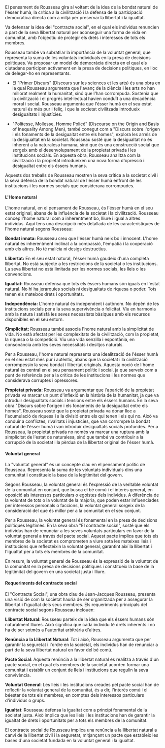 El pensament de Rousseau gira al voltant de la idea de la bondat natural de l'ésser humà, la crítica a la civilització i la defensa de la participació democràtica directa com a mitjà per preservar la llibertat i la igualtat.

Va defensar la idea del "contracte social", en el qual els individus renuncien a part de la seva llibertat natural per aconseguir una forma de vida en comunitat, amb l'objectiu de protegir els drets i interessos de tots els membres.

Rousseau també va subratllar la importància de la voluntat general, que representa la suma de les voluntats individuals en la presa de decisions polítiques. Va proposar un model de democràcia directa en el qual els ciutadans participen activament en la presa de decisions polítiques, en lloc de delegar-ho en representants.

- El "Primer Discurs" (Discours sur les sciences et les arts) és una obra en la qual Rousseau argumenta que l'avanç de la ciència i les arts no han millorat realment la humanitat, sinó que l'han corrompuda. Sostenia que la civilització i el progrés intel·lectual havien conduït a una decadència moral i social. Rousseau argumenta que l'ésser humà en el seu estat natural és més pur i feliç, i que la societat civilitzada introdueix desigualtats i injustícies.

- "Politesse, Mollesse, Homme Policé" (Discourse on the Origin and Basis of Inequality Among Men), també conegut com a "Discurs sobre l'origen i els fonaments de la desigualtat entre els homes", explora les arrels de la desigualtat en la societat. Rousseau sosté que la desigualtat no és inherent a la naturalesa humana, sinó que és una construcció social que sorgeix amb el desenvolupament de la propietat privada i les institucions socials. En aquesta obra, Rousseau analitza com la civilització i la propietat introdueixen una nova forma d'opressió i desigualtat entre els éssers humans.

Aquests dos treballs de Rousseau mostren la seva crítica a la societat civil i la seva defensa de la bondat natural de l'ésser humà enfront de les institucions i les normes socials que considerava corrompudes.

#### L'Home natural

L'home natural, en el pensament de Rousseau, és l'ésser humà en el seu estat original, abans de la influència de la societat i la civilització. Rousseau concep l'home natural com a inherentment bo, lliure i igual a altres individus. Aquí tens una descripció més detallada de les característiques de l'home natural segons Rousseau:

**Bondat innata:** Rousseau creu que l'ésser humà neix bo i innocent. L'home natural és inherentment inclinat a la compassió, l'empatia i la cooperació amb els altres. No té malícia ni desigs destructius.

**Llibertat:** En el seu estat natural, l'ésser humà gaudeix d'una completa llibertat. No està subjecte a les restriccions de la societat o les institucions. La seva llibertat no està limitada per les normes socials, les lleis o les convencions.

**Igualtat:** Rousseau defensa que tots els éssers humans són iguals en l'estat natural. No hi ha jerarquies socials ni desigualtats de riquesa o poder. Tots tenen els mateixos drets i oportunitats.

**Independència:** L'home natural és independent i autònom. No depèn de les institucions socials per a la seva supervivència o felicitat. Viu en harmonia amb la natura i satisfà les seves necessitats bàsiques amb els recursos disponibles en el seu entorn.

**Simplicitat:** Rousseau també associa l'home natural amb la simplicitat de vida. No està afectat per les complexitats de la civilització, com la propietat, la riquesa o la competició. Viu una vida senzilla i espontània, en consonància amb les seves necessitats i desitjos naturals.

Per a Rousseau, l'home natural representa una idealització de l'ésser humà en el seu estat més pur i autèntic, abans que la societat i la civilització corrompessin la seva bondat i llibertat originals. Aquesta noció de l'home natural és central en el seu pensament polític i social, ja que serveix com a punt de referència per a la crítica de les institucions i les normes que considerava corruptes i opressores.

**Propietat privada:** Rousseau va argumentar que l'aparició de la propietat privada va marcar un punt d'inflexió en la història de la humanitat, ja que va introduir desigualtats socials i tensions entre els éssers humans. En la seva obra "Discurs sobre l'origen i els fonaments de la desigualtat entre els homes", Rousseau sosté que la propietat privada va donar lloc a l'acumulació de riquesa i a la divisió entre els qui tenen i els qui no. Això va conduir a conflictes, rivalitats i injustícies, que van corrompre la bondat natural de l'ésser humà i van introduir desigualtats socials profundes. Per a Rousseau, la propietat privada no només va marcar una ruptura amb la simplicitat de l'estat de naturalesa, sinó que també va contribuir a la corrupció de la societat i la pèrdua de la llibertat original de l'ésser humà.

#### Voluntat general

La "voluntat general" és un concepte clau en el pensament polític de Rousseau. Representa la suma de les voluntats individuals dins una comunitat i constitueix la base de la legitimitat del govern.

Segons Rousseau, la voluntat general és l'expressió de la veritable voluntat de la comunitat en conjunt, que busca el bé comú i el interès general, en oposició als interessos particulars o egoistes dels individus. A diferència de la voluntat de tots o la voluntat de la majoria, que poden estar influenciades per interessos personals o faccions, la voluntat general sorgeix de la consideració del que és millor per a la comunitat en el seu conjunt.

Per a Rousseau, la voluntat general és fonamental en la presa de decisions polítiques legítimes. En la seva obra "El contracte social", sosté que els individus han de renunciar a les seves voluntats particulars en favor de la voluntat general a través del pacte social. Aquest pacte implica que tots els membres de la societat es comprometen a viure sota les mateixes lleis i institucions que reflecteixin la voluntat general, garantint així la llibertat i l'igualtat per a tots els membres de la comunitat.

En resum, la voluntat general de Rousseau és la expressió de la voluntat de la comunitat en la presa de decisions polítiques i constitueix la base de la legitimitat del govern en una societat justa i lliure.

#### Requeriments del contracte social

El "Contracte Social", una obra clau de Jean-Jacques Rousseau, presenta una visió de com la societat hauria de ser organitzada per a assegurar la llibertat i l'igualtat dels seus membres. Els requeriments principals del contracte social segons Rousseau inclouen:

**Llibertat Natural**: Rousseau parteix de la idea que els éssers humans són naturalment lliures. Això significa que cada individu té drets inherents i no ha de ser sotmès a l'autoritat arbitrària d'altres.

**Renúncia a la Llibertat Natural**: Tot i això, Rousseau argumenta que per garantir la seguretat i l'ordre en la societat, els individus han de renunciar a part de la seva llibertat natural en favor del bé comú.

**Pacte Social**: Aquesta renúncia a la llibertat natural es realitza a través d'un pacte social, en el qual els membres de la societat acorden formar una comunitat i establir un conjunt de lleis i institucions que regulin la seva convivència.

**Voluntat General**: Les lleis i les institucions creades pel pacte social han de reflectir la voluntat general de la comunitat, és a dir, l'interès comú i el béestar de tots els membres, en comptes dels interessos particulars d'individus o grups.

**Igualtat**: Rousseau defensa la igualtat com a principi fonamental de la societat justa. Això implica que les lleis i les institucions han de garantir la igualtat de drets i oportunitats per a tots els membres de la comunitat.

El contracte social de Rousseau implica una renúncia a la llibertat natural a canvi de la llibertat civil i la seguretat, mitjançant un pacte que estableix les bases d'una societat fundada en la voluntat general i la igualtat.